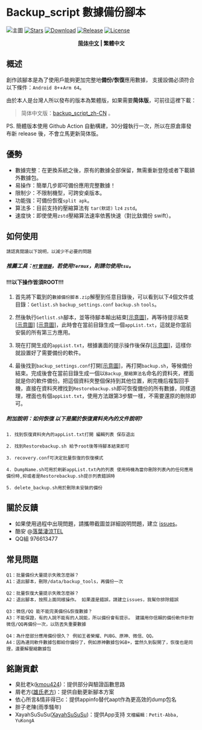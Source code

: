 # Backup_script 數據備份腳本
![主圖](https://github.com/Petit-Abba/backup_script_zh-CN/blob/main/File/mmexport1631297795059.png)
[![Stars](https://img.shields.io/github/stars/YAWAsau/backup_script?label=stars)](https://github.com/YAWAsau)
[![Download](https://img.shields.io/github/downloads/YAWAsau/backup_script/total)](https://github.com/YAWAsau/backup_script/releases)
[![Release](https://img.shields.io/github/v/release/YAWAsau/backup_script?label=release)](https://github.com/YAWAsau/backup_script/releases/latest)
[![License](https://img.shields.io/github/license/YAWAsau/backup_script?label=License)](https://choosealicense.com/licenses/gpl-3.0)

<div align="center">
<span style="font-weight: bold"><a href=README.md> 简体中文</a> | 繁體中文  </span>
</div>

## 概述

創作該腳本是為了使用戶能夠更加完整地**備份/恢復**應用數據，
支援設備必須符合以下條件：`Android 8+`+`Arm 64`。

由於本人是台灣人所以發布的版本為繁體版，如果需要**简体版**，可前往這裡下載：
> 简体中文版：[backup_script_zh-CN](https://github.com/Petit-Abba/backup_script_zh-CN) 。

PS. 簡體版本使用 Github Action 自動構建，30分鐘執行一次，所以在原倉庫發布新 release 後，不會立馬更新简体版。

## 優勢

- 數據完整：在更換系統之後，原有的數據全部保留，無需重新登陸或者下載額外數據包。
- 易操作：簡單几步即可備份應用完整數據！
- 限制少：不限制機型，可跨安桌版本。
- 功能強：可備份恢復`split apk`。
- 算法多：目前支持的壓縮算法有 `tar(默認)` `lz4` `zstd`。
- 速度快：即使使用`zstd`壓縮算法速率依舊快速（對比鈦備份 swift）。

## 如何使用
`請認真閱讀以下說明，以減少不必要的問題`

##### 推薦工具：[`MT管理器`](https://www.coolapk.com/apk/bin.mt.plus)，若使用`Termux`，則請勿使用`tsu`。

#### !!!以下操作皆須ROOT!!! ####

1. 首先將下載到的`數據備份脚本.zip`解壓到任意目錄後，可以看到以下4個文件或目錄：`Getlist.sh` `backup_settings.conf` `backup.sh` `tools`。

2. 然後執行`Getlist.sh`腳本，並等待腳本輸出結束[[示意圖]](https://raw.githubusercontent.com/YAWAsau/backup_script/0a08a49865fd9ec36d4fedd3e76ec68f841ff1d7/DCIM/Screenshot_20211230-185717_MT%E7%AE%A1%E7%90%86%E5%99%A8-01.jpeg)，再等待提示結束 [[示意圖]](https://raw.githubusercontent.com/YAWAsau/backup_script/master/DCIM/Screenshot_20211230-190000_MT%E7%AE%A1%E7%90%86%E5%99%A8-01.jpeg) [[示意圖]](https://raw.githubusercontent.com/YAWAsau/backup_script/master/DCIM/Screenshot_20211230-185941_MT%E7%AE%A1%E7%90%86%E5%99%A8-01.jpeg)，此時會在當前目錄生成一個`appList.txt`，這就是你當前安裝的所有第三方應用。

3. 現在打開生成的`appList.txt`，根據裏面的提示操作後保存[[示意圖]](https://github.com/Petit-Abba/backup_script_zh-CN//raw/main/File/Picture/3.png)，這樣你就設置好了需要備份的軟件。

4. 最後找到`backup_settings.conf`打開[[示意圖]](https://github.com/Petit-Abba/backup_script_zh-CN//raw/main/File/Picture/5.png)，再打開`backup.sh`，等候備份結束。完成後會在當前目錄生成一個以`Backup_壓縮算法名`命名的資料夾，裡面就是你的軟件備份。把這個資料夾整個保持到其他位置，刷完機后複製回手機，直接在資料夾裡找到`Restorebackup.sh`即可恢復備份的所有數據，同樣道理，裡面也有個`appList.txt`，使用方法跟第3步驟一樣，不需要還原的刪除即可。

 ##### 附加說明：如何恢復 以下是關於恢復資料夾內的文件說明?
```
1. 找到恢復資料夾內的appList.txt打開 編輯列表 保存退出

2. 找到Restorebackup.sh 給予root後等待腳本結束即可

3. recovery.conf可決定批量恢復的恢復模式

4. DumpName.sh可用於刷新appList.txt內的列表 使用時機為當你刪除列表內的任何應用備份時,抑或者是Restorebackup.sh提示列表錯誤時

5. delete_backup.sh用於刪除未安裝的備份
```

## 關於反饋
- 如果使用過程中出現問題，請攜帶截圖並詳細說明問題，建立 [issues](https://github.com/YAWAsau/backup_script/issues)。
- 酷安 @[落葉淒涼TEL](http://www.coolapk.com/u/2277637)
- QQ組 976613477

## 常見問題
```
Q1：批量備份大量提示失敗怎麼辦？
A1：退出腳本，刪除/data/backup_tools，再備份一次

Q2：批量恢復大量提示失敗怎麼辦？
A2：退出腳本，按照上面同樣操作。 如果還是錯誤，請建立issues，我幫你排除錯誤

Q3：微信/QQ 能不能完美備份&恢復數據？
A3：不能保證，有的人說不能有的人說能，所以備份會有提示。 建議用你信賴的備份軟件針對微信/QQ再備份一次，以防丟失重要數據

Q4：為什麼部分應用備份很久？ 例如王者榮耀、PUBG、原神、微信、QQ。
A4：因為連同軟件數據包都給你備份了，例如原神數據包9GB+，當然久到裂開了，恢復也是同理，還要解壓縮數據包
```

## 銘謝貢獻
- 臭批老k([kmou424](https://github.com/kmou424))：提供部分與驗證函數思路
- 屑老方([雄氏老方](http://www.coolapk.com/u/665894))：提供自動更新腳本方案
- 依心所言&情非得已c：提供appinfo替代aapt作為更高效的dump包名
- 胖子老陳(雨季騷年)
- XayahSuSuSu([XayahSuSuSu](https://github.com/XayahSuSuSu))：提供App支持
`文檔編輯：Petit-Abba, YuKongA`
